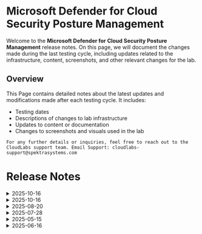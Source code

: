 
# Microsoft Defender for Cloud Security Posture Management

Welcome to the **Microsoft Defender for Cloud Security Posture Management** release notes. On this page, we will document the changes made during the last testing cycle, including updates related to the infrastructure, content, screenshots, and other relevant changes for the lab.

## Overview

This Page contains detailed notes about the latest updates and modifications made after each testing cycle. It includes:

- Testing dates
- Descriptions of changes to lab infrastructure
- Updates to content or documentation
- Changes to screenshots and visuals used in the lab

`For any further details or inquiries, feel free to reach out to the CloudLabs support team. Email Support: cloudlabs-support@spektrasystems.com`

# Release Notes

<details>
  <summary>2025-10-16</summary>

## Release Date: 2025-10-16

### Summary of Changes 

-  Minor updates have been made, including clearer UI screenshots and refined instructions to improve clarity and accuracy. The validation for the Governance rule has been removed due to an authentication method issue. 

### Infrastructure Changes

- NA

### Content Changes

- Included detailed navigation instructions to enable Defender CSPM Plan.  

### Screenshot Update

- Updated multiple screenshots to make the instructions clearer and improve the overall experience.
  
### Testing Notes

- **Testing Date**: 2025-10-16

### Testing Scope 

- Validation covered infrastructure compatibility, lab flow continuity, content accuracy, and screenshot alignment with the latest UI.

-------------

</details>

<details>
  <summary>2025-10-16</summary>

## Release Date: 2025-09-19

### Summary of Changes 

-  Added explicit navigation steps in the lab guide and incorporated multiple screenshots to improve clarity and ensure correct environment access.

### Infrastructure Changes

- NA

### Content Changes

- Included detailed navigation instructions to ensure users access the appropriate development environment.

### Screenshot Update

- Updated multiple screenshots to make the instructions clearer and improve the overall experience.
  
### Testing Notes

- **Testing Date**: 2025-09-18

### Testing Scope 

- Validation covered infrastructure compatibility, lab flow continuity, content accuracy, and screenshot alignment with the latest UI.

-------------

</details>

<details>
  <summary>2025-08-20</summary>

## Release Date: 2025-08-20

### Summary of Changes

Minor updates, including clearer UI screenshots and refined instructions for improved clarity and accuracy.   

### Infrastructure Changes

N/A

### Content Changes

N/A

### Screenshot Updates

- **Minor updates**: 

    - **Updated UI Screenshots**: Updated a few clearer screenshots.
      
### Testing Notes

- **Testing Date**: 2025-08-20

### Testing Scope 

 Conducted end-to-end architecture validation and RBAC/policy checks. And updated few instructions. 

---
</details>

<details>
  <summary>2025-07-28</summary>

### Release Date: 2025-07-28
  
- **Testing Date**: 2025-07-25

## Infrastructure Changes

  NA
  
## Content Changes

  NA

## Screenshot Updates

- **Change**: Updated several screenshots to highlight step numbers and to conceal unnecessary details for clarity and consistency.

## Validation

  NA

## Testing Notes

- **Test Validation Summary**: Validated the lab guide steps and updated the content to incorporate revised instructions and notes.

---
</details>

<details>
  <summary>2025-05-15</summary>

### Release Date: 2025-05-15
  
- **Testing Date**: 2025-05-15

## Infrastructure Changes

  NA
  
## Content Changes

  NA

## Screenshot Updates

- **Change**: Updated a screenshot to align with recent interface enhancements and improve visual clarity.


## Validation

  NA

## Testing Notes

- **Test Validation Summary**: Validated the lab guide steps, updated the content to reflect the latest UI changes, and reorganized exercises for better alignment with the overall lab flow.

---
</details>

<details>
  <summary>2025-06-16</summary>

### Release Date: 2025-06-16
  
- **Testing Date**: 2025-06-16

## Infrastructure Changes

  NA
  
## Content Changes

  NA

## Screenshot Updates

- **Change**: Updated a screenshot to align with recent interface enhancements and improve visual clarity.

## Validation

  NA

## Testing Notes

- **Test Validation Summary**: Validated the lab guide steps, updated the content to reflect the latest UI changes, and reorganized exercises for better alignment with the overall lab flow.

---
</details>

